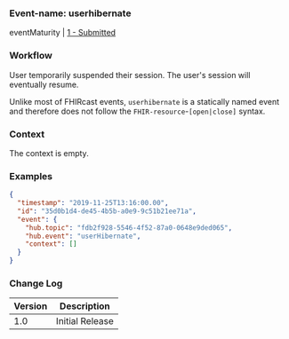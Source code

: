 ### Event-name: userhibernate

eventMaturity | [1 - Submitted](../../specification/STU1/#event-maturity-model)

### Workflow

User temporarily suspended their session. The user's session will eventually resume.
 
Unlike most of FHIRcast events, `userhibernate` is a statically named event and therefore does not follow the `FHIR-resource`-`[open|close]` syntax.

### Context

The context is empty.

### Examples

```json
{
  "timestamp": "2019-11-25T13:16:00.00",
  "id": "35d0b1d4-de45-4b5b-a0e9-9c51b21ee71a",
  "event": {
    "hub.topic": "fdb2f928-5546-4f52-87a0-0648e9ded065",
    "hub.event": "userHibernate",
    "context": []
  }
}
```

### Change Log

Version | Description
---- | ----
1.0 | Initial Release
